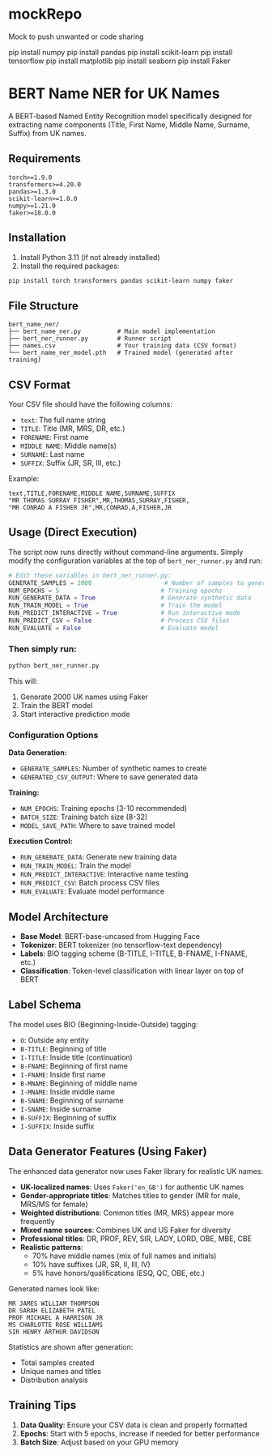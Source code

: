 # mockRepo
Mock to push unwanted or code sharing


pip install numpy
pip install pandas
pip install scikit-learn
pip install tensorflow
pip install matplotlib
pip install seaborn
pip install Faker


# BERT Name NER for UK Names

A BERT-based Named Entity Recognition model specifically designed for extracting name components (Title, First Name, Middle Name, Surname, Suffix) from UK names.

## Requirements

```
torch>=1.9.0
transformers>=4.20.0
pandas>=1.3.0
scikit-learn>=1.0.0
numpy>=1.21.0
faker>=18.0.0
```

## Installation

1. Install Python 3.11 (if not already installed)
2. Install the required packages:

```bash
pip install torch transformers pandas scikit-learn numpy faker
```

## File Structure

```
bert_name_ner/
├── bert_name_ner.py          # Main model implementation
├── bert_ner_runner.py        # Runner script
├── names.csv                 # Your training data (CSV format)
└── bert_name_ner_model.pth   # Trained model (generated after training)
```

## CSV Format

Your CSV file should have the following columns:
- `text`: The full name string
- `TITLE`: Title (MR, MRS, DR, etc.)
- `FORENAME`: First name
- `MIDDLE NAME`: Middle name(s)
- `SURNAME`: Last name
- `SUFFIX`: Suffix (JR, SR, III, etc.)

Example:
```csv
text,TITLE,FORENAME,MIDDLE NAME,SURNAME,SUFFIX
"MR THOMAS SURRAY FISHER",MR,THOMAS,SURRAY,FISHER,
"MR CONRAD A FISHER JR",MR,CONRAD,A,FISHER,JR
```

## Usage (Direct Execution)

The script now runs directly without command-line arguments. Simply modify the configuration variables at the top of `bert_ner_runner.py` and run:

```python
# Edit these variables in bert_ner_runner.py:
GENERATE_SAMPLES = 2000                    # Number of samples to generate
NUM_EPOCHS = 5                            # Training epochs
RUN_GENERATE_DATA = True                  # Generate synthetic data
RUN_TRAIN_MODEL = True                    # Train the model  
RUN_PREDICT_INTERACTIVE = True            # Run interactive mode
RUN_PREDICT_CSV = False                   # Process CSV files
RUN_EVALUATE = False                      # Evaluate model
```

### Then simply run:
```bash
python bert_ner_runner.py
```

This will:
1. Generate 2000 UK names using Faker
2. Train the BERT model  
3. Start interactive prediction mode

### Configuration Options

**Data Generation:**
- `GENERATE_SAMPLES`: Number of synthetic names to create
- `GENERATED_CSV_OUTPUT`: Where to save generated data

**Training:**  
- `NUM_EPOCHS`: Training epochs (3-10 recommended)
- `BATCH_SIZE`: Training batch size (8-32)
- `MODEL_SAVE_PATH`: Where to save trained model

**Execution Control:**
- `RUN_GENERATE_DATA`: Generate new training data  
- `RUN_TRAIN_MODEL`: Train the model
- `RUN_PREDICT_INTERACTIVE`: Interactive name testing
- `RUN_PREDICT_CSV`: Batch process CSV files
- `RUN_EVALUATE`: Evaluate model performance

## Model Architecture

- **Base Model**: BERT-base-uncased from Hugging Face
- **Tokenizer**: BERT tokenizer (no tensorflow-text dependency)
- **Labels**: BIO tagging scheme (B-TITLE, I-TITLE, B-FNAME, I-FNAME, etc.)
- **Classification**: Token-level classification with linear layer on top of BERT

## Label Schema

The model uses BIO (Beginning-Inside-Outside) tagging:
- `O`: Outside any entity
- `B-TITLE`: Beginning of title
- `I-TITLE`: Inside title (continuation)
- `B-FNAME`: Beginning of first name
- `I-FNAME`: Inside first name
- `B-MNAME`: Beginning of middle name
- `I-MNAME`: Inside middle name  
- `B-SNAME`: Beginning of surname
- `I-SNAME`: Inside surname
- `B-SUFFIX`: Beginning of suffix
- `I-SUFFIX`: Inside suffix

## Data Generator Features (Using Faker)

The enhanced data generator now uses Faker library for realistic UK names:

- **UK-localized names**: Uses `Faker('en_GB')` for authentic UK names
- **Gender-appropriate titles**: Matches titles to gender (MR for male, MRS/MS for female)
- **Weighted distributions**: Common titles (MR, MRS) appear more frequently
- **Mixed name sources**: Combines UK and US Faker for diversity
- **Professional titles**: DR, PROF, REV, SIR, LADY, LORD, OBE, MBE, CBE
- **Realistic patterns**: 
  - 70% have middle names (mix of full names and initials)
  - 10% have suffixes (JR, SR, II, III, IV)
  - 5% have honors/qualifications (ESQ, QC, OBE, etc.)

Generated names look like:
```
MR JAMES WILLIAM THOMPSON
DR SARAH ELIZABETH PATEL  
PROF MICHAEL A HARRISON JR
MS CHARLOTTE ROSE WILLIAMS
SIR HENRY ARTHUR DAVIDSON
```

Statistics are shown after generation:
- Total samples created
- Unique names and titles
- Distribution analysis

## Training Tips

1. **Data Quality**: Ensure your CSV data is clean and properly formatted
2. **Epochs**: Start with 5 epochs, increase if needed for better performance  
3. **Batch Size**: Adjust based on your GPU memory
